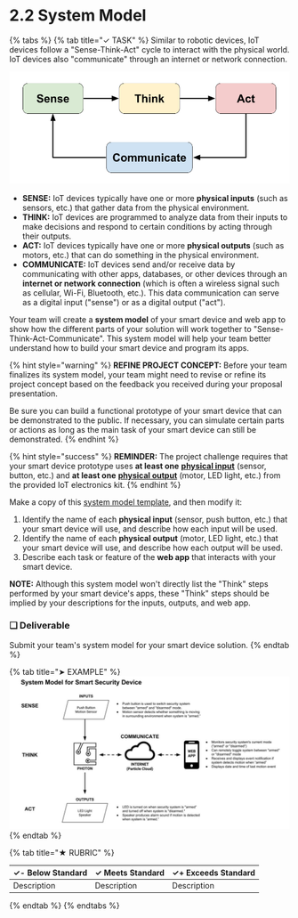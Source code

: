 # 2.2 System Model

{% tabs %}
{% tab title="✓ TASK" %}
Similar to robotic devices, IoT devices follow a "Sense-Think-Act" cycle to interact with the physical world. IoT devices also "communicate" through an internet or network connection.

![](../../.gitbook/assets/sense-think-act-comm.png)

* **SENSE:**  IoT devices typically have one or more **physical inputs** \(such as sensors, etc.\) that gather data from the physical environment.
* **THINK:**  IoT devices are programmed to analyze data from their inputs to make decisions and respond to certain conditions by acting through their outputs.
* **ACT:**  IoT devices typically have one or more **physical outputs** \(such as motors, etc.\) that can do something in the physical environment.
* **COMMUNICATE:**  IoT devices send and/or receive data by communicating with other apps, databases, or other devices through an **internet or network connection** \(which is often a wireless signal such as cellular, Wi-Fi, Bluetooth, etc.\). This data communication can serve as a digital input \("sense"\) or as a digital output \("act"\).

Your team will create a **system model** of your smart device and web app to show how the different parts of your solution will work together to "Sense-Think-Act-Communicate". This system model will help your team better understand how to build your smart device and program its apps.

{% hint style="warning" %}
**REFINE PROJECT CONCEPT:**  Before your team finalizes its system model, your team might need to revise or refine its project concept based on the feedback you received during your proposal presentation.

Be sure you can build a functional prototype of your smart device that can be demonstrated to the public. If necessary, you can simulate certain parts or actions as long as the main task of your smart device can still be demonstrated.
{% endhint %}

{% hint style="success" %}
**REMINDER:**  The project challenge requires that your smart device prototype uses **at least one** [**physical input**](https://docs.idew.org/code-internet-of-things/references/physical-inputs) \(sensor, button, etc.\) and **at least one** [**physical output**](https://docs.idew.org/code-internet-of-things/references/physical-outputs) \(motor, LED light, etc.\) from the provided IoT electronics kit.
{% endhint %}

Make a copy of this [system model template](https://drive.google.com/open?id=1Wa-XA72NDHxgGPw4mj6zXwWaNHRrPBw-Rec8z4Cy5k8), and then modify it:

1. Identify the name of each **physical input** \(sensor, push button, etc.\) that your smart device will use, and describe how each input will be used.
2. Identify the name of each **physical output** \(motor, LED light, etc.\) that your smart device will use, and describe how each output will be used.
3. Describe each task or feature of the **web app** that interacts with your smart device.

**NOTE:**  Although this system model won't directly list the "Think" steps performed by your smart device's apps, these "Think" steps should be implied by your descriptions for the inputs, outputs, and web app.

### **❏ Deliverable**

Submit your team's system model for your smart device solution.
{% endtab %}

{% tab title="➤ EXAMPLE" %}
![](../../.gitbook/assets/iot-system-model-example.jpg)
{% endtab %}

{% tab title="★ RUBRIC" %}


| **✓- Below Standard** | **✓ Meets Standard** | **✓+ Exceeds Standard** |
| :--- | :--- | :--- |
| Description | Description | Description |
{% endtab %}
{% endtabs %}

